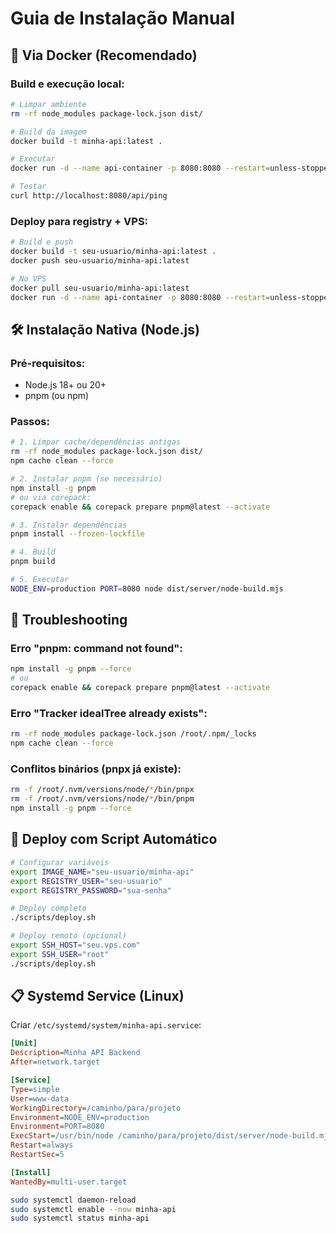 # Guia de Instalação Manual

## 🐳 Via Docker (Recomendado)

### Build e execução local:
```bash
# Limpar ambiente
rm -rf node_modules package-lock.json dist/

# Build da imagem
docker build -t minha-api:latest .

# Executar
docker run -d --name api-container -p 8080:8080 --restart=unless-stopped minha-api:latest

# Testar
curl http://localhost:8080/api/ping
```

### Deploy para registry + VPS:
```bash
# Build e push
docker build -t seu-usuario/minha-api:latest .
docker push seu-usuario/minha-api:latest

# No VPS
docker pull seu-usuario/minha-api:latest
docker run -d --name api-container -p 8080:8080 --restart=unless-stopped seu-usuario/minha-api:latest
```

## 🛠️ Instalação Nativa (Node.js)

### Pré-requisitos:
- Node.js 18+ ou 20+
- pnpm (ou npm)

### Passos:
```bash
# 1. Limpar cache/dependências antigas
rm -rf node_modules package-lock.json dist/
npm cache clean --force

# 2. Instalar pnpm (se necessário)
npm install -g pnpm
# ou via corepack:
corepack enable && corepack prepare pnpm@latest --activate

# 3. Instalar dependências
pnpm install --frozen-lockfile

# 4. Build
pnpm build

# 5. Executar
NODE_ENV=production PORT=8080 node dist/server/node-build.mjs
```

## 🔧 Troubleshooting

### Erro "pnpm: command not found":
```bash
npm install -g pnpm --force
# ou
corepack enable && corepack prepare pnpm@latest --activate
```

### Erro "Tracker idealTree already exists":
```bash
rm -rf node_modules package-lock.json /root/.npm/_locks
npm cache clean --force
```

### Conflitos binários (pnpx já existe):
```bash
rm -f /root/.nvm/versions/node/*/bin/pnpx
rm -f /root/.nvm/versions/node/*/bin/pnpm
npm install -g pnpm --force
```

## 🚀 Deploy com Script Automático

```bash
# Configurar variáveis
export IMAGE_NAME="seu-usuario/minha-api"
export REGISTRY_USER="seu-usuario"
export REGISTRY_PASSWORD="sua-senha"

# Deploy completo
./scripts/deploy.sh

# Deploy remoto (opcional)
export SSH_HOST="seu.vps.com"
export SSH_USER="root"
./scripts/deploy.sh
```

## 📋 Systemd Service (Linux)

Criar `/etc/systemd/system/minha-api.service`:
```ini
[Unit]
Description=Minha API Backend
After=network.target

[Service]
Type=simple
User=www-data
WorkingDirectory=/caminho/para/projeto
Environment=NODE_ENV=production
Environment=PORT=8080
ExecStart=/usr/bin/node /caminho/para/projeto/dist/server/node-build.mjs
Restart=always
RestartSec=5

[Install]
WantedBy=multi-user.target
```

```bash
sudo systemctl daemon-reload
sudo systemctl enable --now minha-api
sudo systemctl status minha-api
```
